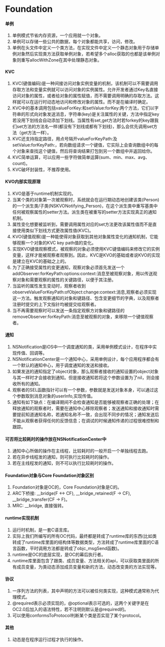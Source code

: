 # Foundation

#### 单例
1. 单例模式节省内存资源，一个应用就一个对象。
2. 单例可以存储一些公共的数据，每个对象都能共享，访问，修改。
3. 单例在头文件中定义一个类方法，在实现文件中定义一个静态对象用于存储单例对象然后实现类方法获取单例对象，若希望多个alloc获取的也都是该单例对象则重写allocWithZone在其中处理静态对象。

#### KVC
1. KVC(键值编码)是一种间接访问对象实例变量的机制，该机制可以不需要调用存取方法和变量实例就可以访问对象的实例属性。允许开发者通过Key名直接访问对象的属性，或者给对象的属性赋值，而不需要调用明确的存取方法。这样就可以在运行时动态地访问和修改对象的属性。而不是在编译时确定。
2. KVC中的基本调用包括valueForKey:和setValue:forKey:两个方法，它们以字符串的形式向对象发送消息，字符串(key)是关注属性的关键，方法中指定key若没用下划线会自动添加下划线。当属性有set,get方法时若forkey的key跟我们set方法的方法名一样(都没有下划线或都有下划线)，那么会优先调用set方法（get方法一样）。
3. KVC还支持指定路径，用点号隔开valueForKeyPath:及setValue:forKeyPath:，若向数组请求一个键值，它实际上会查询数组中的每个对象来查找这个键值，然后将查询结果打包到另一个数组中并返回给你。
4. KVC简单运算，可以应用一些字符做简单运算(sum、min、max、avg、count)。
5. KVC破坏封装性，不推荐使用。

#### KVO内部实现原理
1. KVO是基于runtime机制实现的。
2. 当某个类的对象第一次被观察时，系统就会在运行期动态地创建该类(Person)的一个派生类/子类(NSKVONotifying_Person)，在这个派生类中重写基类中任何被观察属性的setter方法。派生类在被重写的setter方法实现真正的通知机制。
3. 属性变化想要被监听到，需要调用属性对应的set方法更改该属性值而不是直接使用类似下划线方式更改属性值(KVC)。
4. KVO(键值观察)是一种能使得对象获取到其他对象属性变化的通知机制，它能够观察一个对象的KVC key path值的变化。
5. 实现KVO键值观察模式，被观察的对象必须使用KVC键值编码来修改它的实例变量，这样才能被观察者观察到。因此，KVC是KVO的基础或者说KVO的实现是建立在KVC的基础之上的。
6. 为了正确接受属性的变更通知，观察对象必须首先发送一个addObserver:forKeyPath:options:context:消息至被观察对象，用以传送观察对象和需要观察的属性的关键路径，以便于其注册。
7. 当监听的属性发生变动时，观察者收到observeValueForKeyPath:ofObject:change:context:消息,观察者必须实现这一方法。触发观察通知的对象和键路径、包含变更细节的字典，以及观察者注册时提交的上下文指针均被提交给观察者。
8. 当不再需要观察时可以发送一条指定观察方对象和键路径的removeObserver:forKeyPath:消息至被观察的对象，来移除一个键值观察者。

#### 通知
1. NSNotification是iOS中一个调度通知的类，采用单例模式设计，在程序中实现传值、回调等。
2. NSNotificationCenter是一个通知中心，采用单例设计，每个应用程序都会有一个默认的通知中心，用于调度通知的发送和接收。
3. 如果发送的通知指定了object对象，那么观察者接收的通知设置的object对象与其一样时才会接收到通知。但是接收通知若将这个参数设置为了nil，则会接收所有的通知。
4. 观察者的SEL函数指针可以有一个参数，参数就是发送对象本身，可以通过这个参数取到消息对象的userInfo,实现传值。
5. 通知有如下缺点：在编译期间不会检查通知是否能够被观察者正确的处理；在释放通知的观察者时，需要在通知中心移除观察者；发送通知和接收通知时需要提前知道通知名称，若通知名称不一致，会出现不同步的情况；通知发送后不能从观察者获得任何的反馈信息；在调试的时候通知传递的过程很难控制和跟踪。

#### 可否将比较耗时的操作放在NSNotificationCenter中
1. 通知中心所做的操作在主线程，比较耗时的一般开启一个单独线程去跑。
2. 若在异步线程发的通知，则可执行比较耗时的操作。
3. 若在主线程发的通知，则不可以执行比较耗时的操作。

#### Foundation对象与Core Foundation对象区别
1. Foundation对象是OC的，Core Foundation对象是C的。
2. ARC下桥接: __bridge(F <-> CF), __bridge_retained(F -> CF), __bridge_transfer(CF -> F)。
3. MRC: __bridge, 直接强转。

#### runtime实现机制
1. 运行时机制，是一套C语言库。
2. 实际上我们所编写的所有OC代码，最终都是转成了runtime库的东西(比如类转成了runtime库里面的结构体等数据类型，方法转成了runtime库里面的C语言函数，平时调用方法都是转成了objc_msgSend函数)。
3. runtime是OC的底层实现，是OC的幕后执行者。
4. runtime库里面包含了跟类、成员变量、方法相关的api，可以获取类里面的所有成员变量，为类动态添加成员变量和新的方法，动态改变类的方法实现等。

#### 协议
1. 一序列方法的列表，其中声明的方法可以被任何类实现，这种模式通常称为代理模式。
2. @required表示必须实现的，@optional表示可选的，这两个关键字是在OC2.0后加入的语法特性，若不注明则默认是@required的。
3. 可以使用conformsToProtocol判断某个类是否实现了某个protocol。

#### 其他
1. 动态是在程序运行过程才执行的操作。




